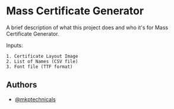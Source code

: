 
# Mass Certificate Generator

A brief description of what this project does and who it's for Mass Certificate Generator.

Inputs: 

    1. Certificate Layout Image
    2. List of Names (CSV file)
    3. Font file (TTF format)


## Authors

- [@mkptechnicals](https://www.github.com/MKPTechnicals)

